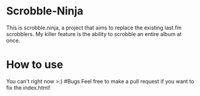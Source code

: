 # Scrobble-Ninja
This is scrobble.ninja, a project that aims to replace the existing last.fm scrobblers. My killer feature is the ability to scrobble an entire album at once.
# How to use
You can't right now >:)
#Bugs
Feel free to make a pull request if you want to fix the index.html!

